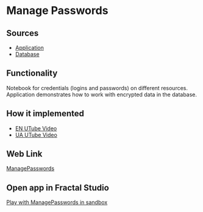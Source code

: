 # Manage Passwords

## Sources

- [Application](https://github.com/LearnFractal/FractalPlatform/tree/main/FractalPlatform.Examples/Applications/ManagePasswords/ManagePasswordsApplication.cs)
- [Database](https://github.com/LearnFractal/FractalPlatform/tree/main/FractalPlatform.Examples/Databases/ManagePasswords)

## Functionality

Notebook for credentials (logins and passwords) on different resources.
Application demonstrates how to work with encrypted data in the database.

## How it implemented

- [EN UTube Video](https://fraplat.com/jupiter/UTube?tag=110)
- [UA UTube Video](https://fraplat.com/jupiter/UTube?tag=210)

## Web Link

[ManagePasswords](https://fraplat.com/jupiter/ManagePasswords)

## Open app in Fractal Studio

[Play with ManagePasswords in sandbox](https://fraplat.com/mars/FractalStudio/?tag=ManagePasswords+template)


